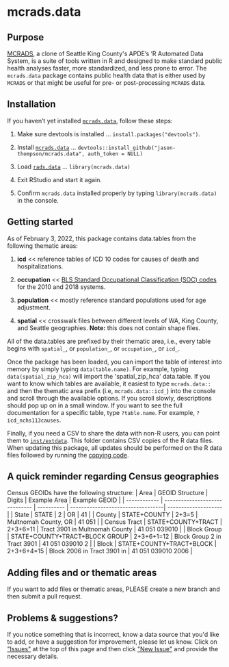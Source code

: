 # mcrads.data

## Purpose
[MCRADS](https://github.com/jason-thompson/mcrads), a clone of Seattle King County's APDE’s ‘R Automated Data System, is a suite of tools written in R and designed to make standard public health analyses faster, more standardized, and less prone to error. The `mcrads.data` package contains public health data that is either used by `MCRADS` or that might be useful for pre- or post-processing `MCRADS` data. 


## Installation

If you haven’t yet installed [`mcrads.data`](https://github.com/jason-thompson/mcrads.data), follow these steps:

1. Make sure devtools is installed … `install.packages("devtools")`.

2. Install [`mcrads.data`](https://github.com/jason-thompson/mcrads.data) …
    `devtools::install_github("jason-thompson/mcrads.data", auth_token = NULL)`

3. Load [`rads.data`](https://github.com/jason-thompson/mcrads.data) … `library(mcrads.data)`

4. Exit RStudio and start it again. 

5. Confirm `mcrads.data` installed properly by typing `library(mcrads.data)` in the console.

## Getting started
As of February 3, 2022, this package contains data.tables from the following thematic areas:

1. **icd** << reference tables of ICD 10 codes for causes of death and hospitalizations.

2. **occupation** << [BLS Standard Occupational Classification (SOC) codes](https://www.bls.gov/soc/) for the 2010 and 2018 systems.

3. **population** << mostly reference standard populations used for age adjustment.

4. **spatial** << crosswalk files between different levels of WA, King County, and Seattle geographies. **Note:** this does not contain shape files.


All of the data.tables are prefixed by their thematic area, i.e., every table begins with `spatial_`, or `population_`, or `occupation_`, or `icd_`.

Once the package has been loaded, you can import the table of interest into memory by simply typing `data(table.name)`. For example, typing `data(spatial_zip_hca)` will import the 'spatial_zip_hca' data.table. If you want to know which tables are available, it easiest to type `mcrads.data::` and then the thematic area prefix (i.e, `mcrads.data::icd_`) into the console and scroll through the available options. If you scroll slowly, descriptions should pop up on in a small window. If you want to see the full documentation for a specific table, type `?table.name`. For example, `?icd_nchs113causes`.

Finally, if you need a CSV to share the data with non-R users, you can point them to [`inst/extdata`](https://github.com/jason-thompson/mcrads.data/inst/extdata). This folder contains CSV copies of the R data files. When updating this package, all updates should be performed on the R data files followed by running the [copying code](https://github.com/jason-thompson/mcrads.data/blob/main/data-raw/copy_rda_to_csv.R).

## A quick reminder regarding Census geographies
Census GEOIDs have the following structure:
| Area         | GEOID Structure                | Digits     | Example Area                      | Example GEOID        |
| ------------ | ------------------------------ | ---------- | ----------------------------------| -------------------- |
| State        | STATE                          | 2          | OR                                | 41                   |
| County       | STATE+COUNTY                   | 2+3=5      | Multnomah County, OR              | 41 051               |
| Census Tract | STATE+COUNTY+TRACT             | 2+3+6=11   | Tract 3901 in Multnomah County    | 41 051 039010        |
| Block Group  | STATE+COUNTY+TRACT+BLOCK GROUP | 2+3+6+1=12 | Block Group 2 in Tract 3901       | 41 051 039010 2      |
| Block        | STATE+COUNTY+TRACT+BLOCK       | 2+3+6+4=15 | Block 2006 in Tract 3901 in       | 41 051 039010 2006   |

## Adding files and or thematic areas
If you want to add files or thematic areas, PLEASE create a new branch and then submit a pull request.

## Problems & suggestions?
If you notice something that is incorrect, know a data source that you'd like to add, or have a suggestion for improvement, please let us know. Click on ["Issues"](https://github.com/jason-thompson/mcrads.data/issues) at the top of this page and then click ["New Issue"](https://github.com/jason-thompson/mcrads.data/issues/new/choose) and provide the necessary details. 

